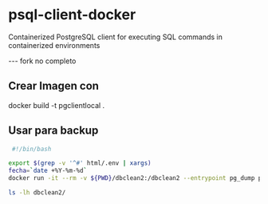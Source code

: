 # psql-client-docker
Containerized PostgreSQL client for executing SQL commands in containerized environments

--- fork no completo

## Crear Imagen con 
docker build -t pgclientlocal . 

## Usar para backup 

```bash
 #!/bin/bash

export $(grep -v '^#' html/.env | xargs)
fecha=`date +%Y-%m-%d`
docker run -it --rm -v ${PWD}/dbclean2:/dbclean2 --entrypoint pg_dump pgclientsid postgresql://$DB_USERNAME:$DB_PASSWORD@$DB_HOST:$DB_PORT/$DB_DATABASE -f /dbclean2/ddi-$fecha.sql

ls -lh dbclean2/
```

